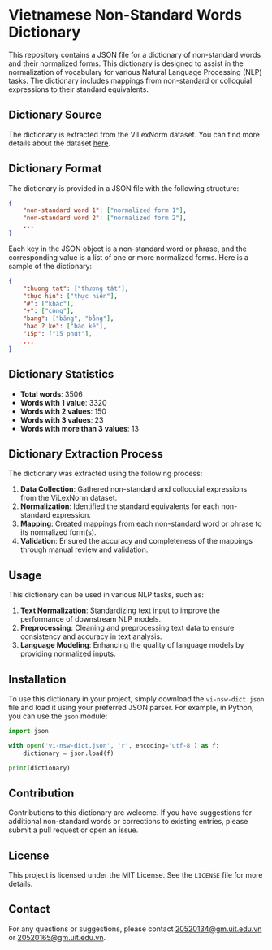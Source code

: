 # Vietnamese Non-Standard Words Dictionary

This repository contains a JSON file for a dictionary of non-standard words and their normalized forms. This dictionary is designed to assist in the normalization of vocabulary for various Natural Language Processing (NLP) tasks. The dictionary includes mappings from non-standard or colloquial expressions to their standard equivalents.

## Dictionary Source

The dictionary is extracted from the ViLexNorm dataset. You can find more details about the dataset [here](https://github.com/ngxtnhi/ViLexNorm.git).

## Dictionary Format

The dictionary is provided in a JSON file with the following structure:

```json
{
    "non-standard word 1": ["normalized form 1"],
    "non-standard word 2": ["normalized form 2"],
    ...
}
```

Each key in the JSON object is a non-standard word or phrase, and the corresponding value is a list of one or more normalized forms. Here is a sample of the dictionary:

```json
{
    "thuong tat": ["thương tật"],
    "thực hịn": ["thực hiện"],
    "#": ["khác"],
    "+": ["cộng"],
    "bang": ["băng", "bằng"],
    "bao ? ke": ["bảo kê"],
    "15p": ["15 phút"],
    ...
}
```
## Dictionary Statistics

- **Total words**: 3506
- **Words with 1 value**: 3320
- **Words with 2 values**: 150
- **Words with 3 values**: 23
- **Words with more than 3 values**: 13

## Dictionary Extraction Process

The dictionary was extracted using the following process:
1. **Data Collection**: Gathered non-standard and colloquial expressions from the ViLexNorm dataset.
2. **Normalization**: Identified the standard equivalents for each non-standard expression.
3. **Mapping**: Created mappings from each non-standard word or phrase to its normalized form(s).
4. **Validation**: Ensured the accuracy and completeness of the mappings through manual review and validation.

## Usage

This dictionary can be used in various NLP tasks, such as:

1. **Text Normalization**: Standardizing text input to improve the performance of downstream NLP models.
2. **Preprocessing**: Cleaning and preprocessing text data to ensure consistency and accuracy in text analysis.
3. **Language Modeling**: Enhancing the quality of language models by providing normalized inputs.

## Installation

To use this dictionary in your project, simply download the `vi-nsw-dict.json` file and load it using your preferred JSON parser. For example, in Python, you can use the `json` module:

```python
import json

with open('vi-nsw-dict.json', 'r', encoding='utf-8') as f:
    dictionary = json.load(f)

print(dictionary)
```

## Contribution

Contributions to this dictionary are welcome. If you have suggestions for additional non-standard words or corrections to existing entries, please submit a pull request or open an issue.

## License

This project is licensed under the MIT License. See the `LICENSE` file for more details.

## Contact

For any questions or suggestions, please contact 20520134@gm.uit.edu.vn or 20520165@gm.uit.edu.vn.
